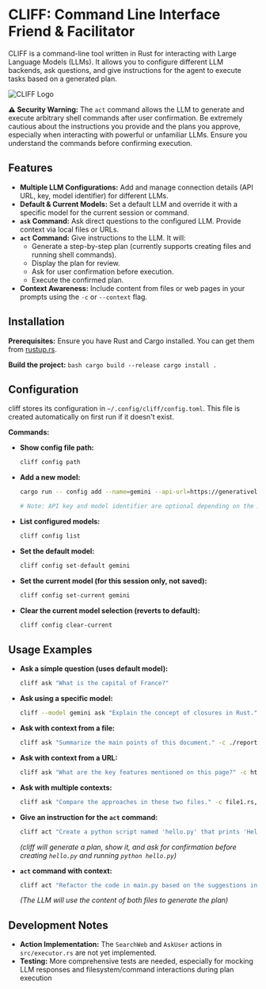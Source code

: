 # CLIFF: Command Line Interface Friend & Facilitator

CLIFF is a command-line tool written in Rust for interacting with Large Language Models (LLMs). It allows you to configure different LLM backends, ask questions, and give instructions for the agent to execute tasks based on a generated plan.

![CLIFF Logo](images/cliff.png)

**⚠️ Security Warning:** The `act` command allows the LLM to generate and execute arbitrary shell commands after user confirmation. Be extremely cautious about the instructions you provide and the plans you approve, especially when interacting with powerful or unfamiliar LLMs. Ensure you understand the commands before confirming execution.

## Features

*   **Multiple LLM Configurations:** Add and manage connection details (API URL, key, model identifier) for different LLMs.
*   **Default & Current Models:** Set a default LLM and override it with a specific model for the current session or command.
*   **`ask` Command:** Ask direct questions to the configured LLM. Provide context via local files or URLs.
*   **`act` Command:** Give instructions to the LLM. It will:
    *   Generate a step-by-step plan (currently supports creating files and running shell commands).
    *   Display the plan for review.
    *   Ask for user confirmation before execution.
    *   Execute the confirmed plan.
*   **Context Awareness:** Include content from files or web pages in your prompts using the `-c` or `--context` flag.

## Installation

**Prerequisites:** Ensure you have Rust and Cargo installed. You can get them from [rustup.rs](https://rustup.rs/).

**Build the project:**
    ```bash
    cargo build --release
    cargo install .
    ```

## Configuration

cliff stores its configuration in `~/.config/cliff/config.toml`. This file is created automatically on first run if it doesn't exist.

**Commands:**

*   **Show config file path:**
    ```bash
    cliff config path
    ```
*   **Add a new model:**
    ```bash
    cargo run -- config add --name=gemini --api-url=https://generativelanguage.googleapis.com/v1beta/models/gemini-1.5-flash:generateContent --api-key=$GEMINI_API_KEY --api-key-header="x-goog-api-key: {{api_key}}" --model-identifier=gemini-1.5-flash --request-format='{"contents": [{"parts":[{"text": "{{prompt}}"}]}]}' --response-json-path='$.candidates[0].content.parts[0].text'

    # Note: API key and model identifier are optional depending on the API

    ```
*   **List configured models:**
    ```bash
    cliff config list
    ```
*   **Set the default model:**
    ```bash
    cliff config set-default gemini
    ```
*   **Set the current model (for this session only, not saved):**
    ```bash
    cliff config set-current gemini
    ```
*   **Clear the current model selection (reverts to default):**
    ```bash
    cliff config clear-current
    ```

## Usage Examples

*   **Ask a simple question (uses default model):**
    ```bash
    cliff ask "What is the capital of France?"
    ```
*   **Ask using a specific model:**
    ```bash
    cliff --model gemini ask "Explain the concept of closures in Rust."
    ```
*   **Ask with context from a file:**
    ```bash
    cliff ask "Summarize the main points of this document." -c ./report.txt
    ```
*   **Ask with context from a URL:**
    ```bash
    cliff ask "What are the key features mentioned on this page?" -c https://example.com/features
    ```
*   **Ask with multiple contexts:**
    ```bash
    cliff ask "Compare the approaches in these two files." -c file1.rs,file2.rs
    ```
*   **Give an instruction for the `act` command:**
    ```bash
    cliff act "Create a python script named 'hello.py' that prints 'Hello, cliff!' and then run it."
    ```
    *(cliff will generate a plan, show it, and ask for confirmation before creating `hello.py` and running `python hello.py`)*

*   **`act` command with context:**
    ```bash
    cliff act "Refactor the code in main.py based on the suggestions in review.txt" -c main.py,review.txt
    ```
    *(The LLM will use the content of both files to generate the plan)*

## Development Notes

*   **Action Implementation:** The `SearchWeb` and `AskUser` actions in `src/executor.rs` are not yet implemented.
*   **Testing:** More comprehensive tests are needed, especially for mocking LLM responses and filesystem/command interactions during plan execution